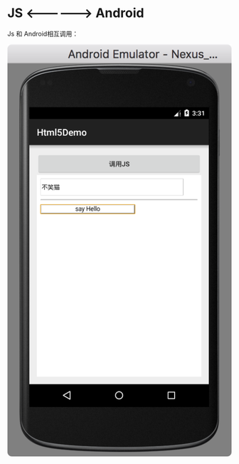 # JS <——————> Android

Js 和 Android相互调用：

![image](https://github.com/Giousa/Html5Test/blob/master/screenshot/jsandroid.png)
